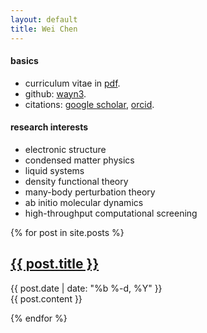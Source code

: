 ```yaml
---
layout: default
title: Wei Chen
---
```


#### basics
* curriculum vitae in [pdf](cv.pdf).
* github: [wayn3](http://github.com/wayn3).
* citations: 
  [google scholar](https://scholar.google.com/citations?user=ouy6ESIAAAAJa),
  [orcid](http://orcid.org/0000-0002-7496-0341).

#### research interests
- electronic structure 
- condensed matter physics
- liquid systems
- density functional theory
- many-body perturbation theory
- ab initio molecular dynamics
- high-throughput computational screening

{% for post in site.posts %}

<article class='post'>
  <h1 class='post-title'>
    <a href="{{ site.path }}{{ post.url }}">
      {{ post.title }}
    </a>
  </h1>
  <div class="post-date">{{ post.date | date: "%b %-d, %Y" }}</div>
  {{ post.content }}
</article>

{% endfor %}

